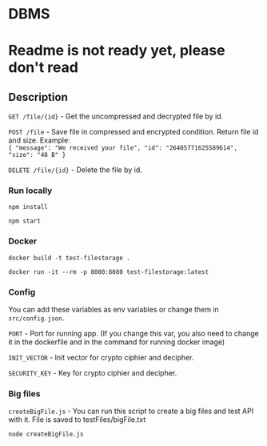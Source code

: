 # DBMS

# Readme is not ready yet, please don't read

## Description

`GET /file/{id}` - Get the uncompressed and decrypted file by id.

`POST /file` - Save file in compressed and encrypted condition.
Return file id and size. Example: \
`{ "message": "We received your file", "id": "26405771625589614", "size": "48 B" }`

`DELETE /file/{id}` - Delete the file by id.

### Run locally

`npm install`

`npm start`

### Docker

`docker build -t test-filestorage .`

`docker run -it --rm -p 8080:8080 test-filestorage:latest`

### Config

You can add these variables as env variables or change them in `src/config.json`.

`PORT` - Port for running app. (If you change this var, you also need to change it in the dockerfile and in the command for running docker image)

`INIT_VECTOR` - Init vector for crypto ciphier and decipher.

`SECURITY_KEY` - Key for crypto ciphier and decipher.

### Big files

`createBigFile.js` - You can run this script to create a big files and test API with it. File is saved to testFiles/bigFile.txt

`node createBigFile.js`
